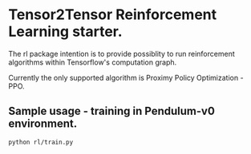 # Tensor2Tensor Reinforcement Learning starter.

The rl package intention is to provide possiblity to run reinforcement
algorithms within Tensorflow's computation graph.

Currently the only supported algorithm is Proximy Policy Optimization - PPO.

## Sample usage - training in Pendulum-v0 environment.

```python rl/train.py```
